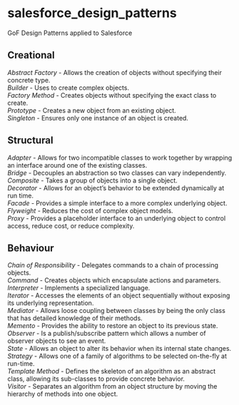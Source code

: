 # salesforce_design_patterns

GoF Design Patterns applied to Salesforce

## Creational

_Abstract Factory_ - Allows the creation of objects without specifying their concrete type.  
_Builder_ - Uses to create complex objects.  
_Factory Method_ - Creates objects without specifying the exact class to create.  
_Prototype_ - Creates a new object from an existing object.  
_Singleton_ - Ensures only one instance of an object is created.

## Structural

_Adapter_ - Allows for two incompatible classes to work together by wrapping an interface around one of the existing classes.  
_Bridge_ - Decouples an abstraction so two classes can vary independently.  
_Composite_ - Takes a group of objects into a single object.  
_Decorator_ - Allows for an object’s behavior to be extended dynamically at run time.  
_Facade_ - Provides a simple interface to a more complex underlying object.  
_Flyweight_ - Reduces the cost of complex object models.  
_Proxy_ - Provides a placeholder interface to an underlying object to control access, reduce cost, or reduce complexity.

## Behaviour

_Chain of Responsibility_ - Delegates commands to a chain of processing objects.  
_Command_ - Creates objects which encapsulate actions and parameters.  
_Interpreter_ - Implements a specialized language.  
_Iterator_ - Accesses the elements of an object sequentially without exposing its underlying representation.  
_Mediator_ - Allows loose coupling between classes by being the only class that has detailed knowledge of their methods.  
_Memento_ - Provides the ability to restore an object to its previous state.  
_Observer_ - Is a publish/subscribe pattern which allows a number of observer objects to see an event.  
_State_ - Allows an object to alter its behavior when its internal state changes.  
_Strategy_ - Allows one of a family of algorithms to be selected on-the-fly at run-time.  
_Template Method_ - Defines the skeleton of an algorithm as an abstract class, allowing its sub-classes to provide concrete behavior.  
_Visitor_ - Separates an algorithm from an object structure by moving the hierarchy of methods into one object.

